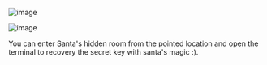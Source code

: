 ![image](https://user-images.githubusercontent.com/6504854/211182340-8dfc699b-d6fc-4d3d-8225-0faaf05b96e6.png)

![image](https://user-images.githubusercontent.com/6504854/211182019-00d3367f-8a3d-4b4b-afe7-423483144743.png)

You can enter Santa's hidden room from the pointed location and open the terminal to recovery the secret key with santa's magic :).
